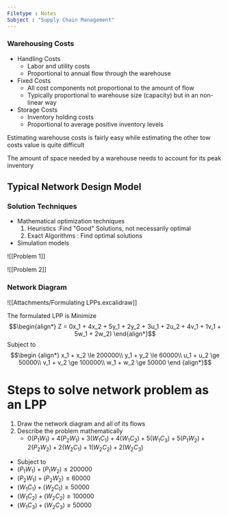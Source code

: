 ```yaml
---
Filetype : Notes
Subject : "Supply Chain Management"
---
```

### Warehousing Costs
- Handling Costs
	- Labor and utility costs
	- Proportional to annual flow through the warehouse
- Fixed Costs
	- All cost components not proportional to the amount of flow
	- Typically proportional to warehouse size (capacity) but in an non-linear way
- Storage Costs
	- Inventory holding costs
	- Proportional to average positive inventory levels

Estimating warehouse costs is fairly easy while estimating the other tow costs value is quite difficult

The amount of space needed by a warehouse needs to account for its peak inventory

## Typical Network Design Model
### Solution Techniques
- Mathematical optimization techniques
	1. Heuristics :Find "Good" Solutions, not necessarily optimal
	2. Exact Algorithms : Find optimal solutions
- Simulation models 

![[Problem 1]]

![[Problem 2]]
### Network Diagram
![[Attachments/Formulating LPPs.excalidraw]]

The formulated LPP is 
Minimize 
$$\begin{align*}
Z = 0x_1 + 4x_2 + 5y_1 + 2y_2 + 3u_1 + 2u_2 + 4v_1 + 1v_1 + 5w_1 + 2w_2)
\end{align*}$$
Subject to
$$\begin {align*}
x_1 + x_2 \le 200000\\
y_1 + y_2 \le 60000\\
u_1 + u_2 \ge 50000\\
v_1 + v_2 \ge 100000\\
w_1 + w_2 \ge 50000
\end {align*}$$


# Steps to solve network problem as an LPP
1. Draw the network diagram and all of its flows
2. Describe the problem mathematically
    - $0(P_1W_1) + 4(P_2W_1) + 3 (W_1C_1) + 4(W_1C_2) + 5 (W_1C_3) + 5(P_1W_2) + 2(P_2W_2) + 2(W_2C_1) + 1(W_2C_2) + 2(W_2C_3)$
-  Subject to 
  - $(P_1W_1)+(P_1W_2) \le 200000$
  - $(P_2W_1)+(P_2W_2) \le 60000$
  - $(W_1C_1) + (W_2C_1) \ge 50000$
  - $(W_1C_2) + (W_2C_2) \ge 100000$
  - $(W_1C_3) + (W_2C_3) \ge 50000$
  